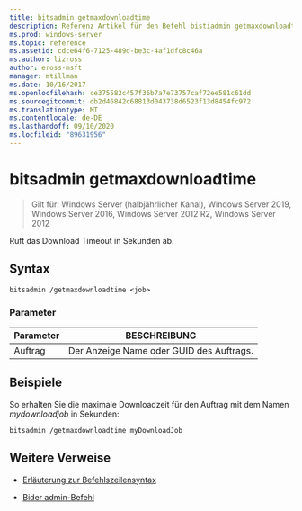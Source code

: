 ```yaml
---
title: bitsadmin getmaxdownloadtime
description: Referenz Artikel für den Befehl bistiadmin getmaxdownloadtime, der das Download Timeout in Sekunden abruft.
ms.prod: windows-server
ms.topic: reference
ms.assetid: cdce64f6-7125-489d-be3c-4af1dfc8c46a
ms.author: lizross
author: eross-msft
manager: mtillman
ms.date: 10/16/2017
ms.openlocfilehash: ce375582c457f36b7a7e73757caf72ee581c61dd
ms.sourcegitcommit: db2d46842c68813d043738d6523f13d8454fc972
ms.translationtype: MT
ms.contentlocale: de-DE
ms.lasthandoff: 09/10/2020
ms.locfileid: "89631956"
---
```

# <a name="bitsadmin-getmaxdownloadtime"></a>bitsadmin getmaxdownloadtime

> Gilt für: Windows Server (halbjährlicher Kanal), Windows Server 2019, Windows Server 2016, Windows Server 2012 R2, Windows Server 2012

Ruft das Download Timeout in Sekunden ab.

## <a name="syntax"></a>Syntax

```
bitsadmin /getmaxdownloadtime <job>
```

### <a name="parameters"></a>Parameter

| Parameter | BESCHREIBUNG |
| -------------- | -------------- |
| Auftrag | Der Anzeige Name oder GUID des Auftrags. |

## <a name="examples"></a>Beispiele

So erhalten Sie die maximale Downloadzeit für den Auftrag mit dem Namen *mydownloadjob* in Sekunden:

```
bitsadmin /getmaxdownloadtime myDownloadJob
```

## <a name="additional-references"></a>Weitere Verweise

- [Erläuterung zur Befehlszeilensyntax](command-line-syntax-key.md)

- [Bider admin-Befehl](bitsadmin.md)
